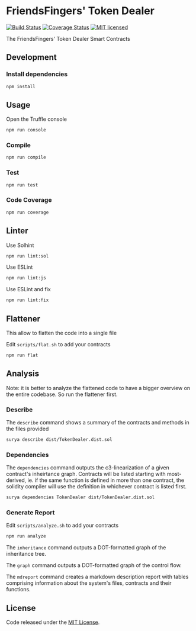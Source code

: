 # FriendsFingers' Token Dealer

[![Build Status](https://travis-ci.org/FriendsFingers/token-dealer.svg?branch=master)](https://travis-ci.org/FriendsFingers/token-dealer) 
[![Coverage Status](https://coveralls.io/repos/github/FriendsFingers/token-dealer/badge.svg)](https://coveralls.io/github/FriendsFingers/token-dealer)
[![MIT licensed](https://img.shields.io/github/license/FriendsFingers/token-dealer.svg)](https://github.com/FriendsFingers/token-dealer/blob/master/LICENSE)


The FriendsFingers' Token Dealer Smart Contracts


## Development

### Install dependencies

```bash
npm install
```

## Usage

Open the Truffle console

```bash
npm run console
```

### Compile

```bash
npm run compile
```

### Test 

```bash
npm run test 
```

### Code Coverage

```bash
npm run coverage
```

## Linter

Use Solhint

```bash
npm run lint:sol
```

Use ESLint

```bash
npm run lint:js
```

Use ESLint and fix

```bash
npm run lint:fix
```

## Flattener

This allow to flatten the code into a single file

Edit `scripts/flat.sh` to add your contracts

```bash
npm run flat
```

## Analysis

Note: it is better to analyze the flattened code to have a bigger overview on the entire codebase. So run the flattener first.

### Describe

The `describe` command shows a summary of the contracts and methods in the files provided

```bash
surya describe dist/TokenDealer.dist.sol
```

### Dependencies

The `dependencies` command outputs the c3-linearization of a given contract's inheirtance graph. Contracts will be listed starting with most-derived, ie. if the same function is defined in more than one contract, the solidity compiler will use the definition in whichever contract is listed first.

```bash
surya dependencies TokenDealer dist/TokenDealer.dist.sol
```
### Generate Report

Edit `scripts/analyze.sh` to add your contracts 

```bash
npm run analyze
```

The `inheritance` command outputs a DOT-formatted graph of the inheritance tree.

The `graph` command outputs a DOT-formatted graph of the control flow.

The `mdreport` command creates a markdown description report with tables comprising information about the system's files, contracts and their functions.

## License

Code released under the [MIT License](https://github.com/FriendsFingers/token-dealer/blob/master/LICENSE).
